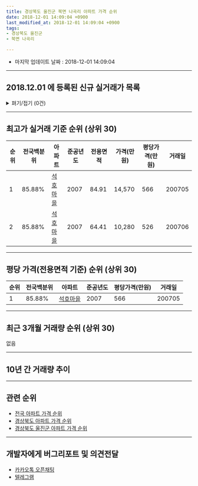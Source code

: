 ```yaml
---
title: 경상북도 울진군 북면 나곡리 아파트 가격 순위
date: 2018-12-01 14:09:04 +0900
last_modified_at: 2018-12-01 14:09:04 +0900
tags:
- 경상북도 울진군
- 북면 나곡리

---
```


* 마지막 업데이트 날짜 : 2018-12-01 14:09:04

---

## 2018.12.01 에 등록된 신규 실거래가 목록

<details>
<summary>펴기/접기 (0건)</summary>
<div markdown="1">

|아파트|전국백분위|준공년도|전용면적|가격(만원)|평당가격(만원)|거래일|
|---|---|---|---|---|---|---|
|없음|||||||


</div>
</details>

---

## 최고가 실거래 기준 순위 (상위 30)


|순위|전국백분위|아파트|준공년도|전용면적|가격(만원)|평당가격(만원)|거래일|
|---|---|---|---|---|---|---|---|
|1|85.88%|[석호마을](https://search.naver.com/search.naver?query=%EA%B2%BD%EC%83%81%EB%B6%81%EB%8F%84+%EC%9A%B8%EC%A7%84%EA%B5%B0+%EB%B6%81%EB%A9%B4+%EB%82%98%EA%B3%A1%EB%A6%AC+%EC%84%9D%ED%98%B8%EB%A7%88%EC%9D%84)|2007|84.91|14,570|566|200705|
|2|85.88%|[석호마을](https://search.naver.com/search.naver?query=%EA%B2%BD%EC%83%81%EB%B6%81%EB%8F%84+%EC%9A%B8%EC%A7%84%EA%B5%B0+%EB%B6%81%EB%A9%B4+%EB%82%98%EA%B3%A1%EB%A6%AC+%EC%84%9D%ED%98%B8%EB%A7%88%EC%9D%84)|2007|64.41|10,280|526|200706|


---

## 평당 가격(전용면적 기준) 순위 (상위 30)


|순위|전국백분위|아파트|준공년도|평당가격(만원)|거래일|
|---|---|---|---|---|---|
|1|85.88%|[석호마을](https://search.naver.com/search.naver?query=%EA%B2%BD%EC%83%81%EB%B6%81%EB%8F%84+%EC%9A%B8%EC%A7%84%EA%B5%B0+%EB%B6%81%EB%A9%B4+%EB%82%98%EA%B3%A1%EB%A6%AC+%EC%84%9D%ED%98%B8%EB%A7%88%EC%9D%84)|2007|566|200705|


---

## 최근 3개월 거래량 순위 (상위 30)

없음

---

## 10년 간 거래량 추이


<div style="width:100%;">
    <canvas id="deal_progress" height="250"></canvas>
</div>

<script>
new Chart(document.getElementById("deal_progress"), {
    type: 'line',
    data: {
        labels: ['200812','200901','200902','200903','200904','200905','200906','200907','200908','200909','200910','200911','200912','201001','201002','201003','201004','201005','201006','201007','201008','201009','201010','201011','201012','201101','201102','201103','201104','201105','201106','201107','201108','201109','201110','201111','201112','201201','201202','201203','201204','201205','201206','201207','201208','201209','201210','201211','201212','201301','201302','201303','201304','201305','201306','201307','201308','201309','201310','201311','201312','201401','201402','201403','201404','201405','201406','201407','201408','201409','201410','201411','201412','201501','201502','201503','201504','201505','201506','201507','201508','201509','201510','201511','201512','201601','201602','201603','201604','201605','201606','201607','201608','201609','201610','201611','201612','201701','201702','201703','201704','201705','201706','201707','201708','201709','201710','201711','201712','201801','201802','201803','201804','201805','201806','201807','201808','201809','201810','201811','201812'],
        datasets: [{
            label: '실거래 수',
            pointRadius: 1,
            data: [0, 1, 0, 1, 0, 0, 0, 1, 2, 1, 0, 0, 6, 2, 0, 1, 0, 0, 1, 1, 23, 0, 0, 0, 0, 0, 0, 0, 0, 0, 0, 0, 2, 1, 0, 0, 2, 0, 0, 0, 1, 0, 1, 0, 0, 0, 0, 0, 0, 0, 1, 0, 3, 0, 0, 2, 0, 2, 1, 0, 1, 0, 3, 0, 0, 7, 2, 1, 0, 0, 0, 0, 0, 0, 1, 0, 1, 0, 0, 2, 0, 0, 0, 0, 1, 1, 0, 0, 0, 0, 0, 1, 0, 0, 0, 1, 1, 1, 0, 0, 0, 2, 0, 0, 0, 1, 0, 1, 0, 0, 1, 2, 0, 0, 2, 0, 0, 1, 0, 0, 0],
            borderColor: "rgba(255, 201, 14, 1)",
            backgroundColor: "rgba(255, 201, 14, 0.5)",
            fill: true,
        }]
    },
    options: {
        responsive: true,
        title: {
            display: true,
            text: '10년간 거래량 추이'
        },
        tooltips: {
            mode: 'index',
            intersect: false,
        },
        hover: {
            mode: 'nearest',
            intersect: true
        },
        scales: {
            xAxes: [{
                display: true,
                scaleLabel: {
                    display: true,
                    labelString: '년/월'
                }
            }],
            yAxes: [{
                display: true,
                ticks: {
                    suggestedMin: 0,
                },
                scaleLabel: {
                    display: true,
                    labelString: '실거래 수'
                }
            }]
        }
    }
});

</script>


---

## 관련 순위

- [전국 아파트 가격 순위](https://inasie.github.io/apt-ranking/전국)
- [경상북도 아파트 가격 순위](https://inasie.github.io/apt-ranking/경상북도)
- [경상북도 울진군 아파트 가격 순위](https://inasie.github.io/apt-ranking/경상북도-울진군)


---

## 개발자에게 버그리포트 및 의견전달

- [카카오톡 오픈채팅](https://open.kakao.com/o/gLJUAP4)
- [텔레그램](https://t.me/inasie)

